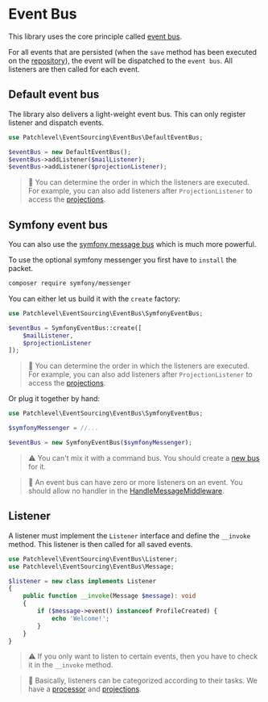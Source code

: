 # Event Bus

This library uses the core principle called [event bus](https://martinfowler.com/articles/201701-event-driven.html).

For all events that are persisted (when the `save` method has been executed on the [repository](./repository.md)),
the event will be dispatched to the `event bus`. All listeners are then called for each event.

## Default event bus

The library also delivers a light-weight event bus. This can only register listener and dispatch events.

```php
use Patchlevel\EventSourcing\EventBus\DefaultEventBus;

$eventBus = new DefaultEventBus();
$eventBus->addListener($mailListener);
$eventBus->addListener($projectionListener);
```

> :book: You can determine the order in which the listeners are executed. For example, 
> you can also add listeners after `ProjectionListener`
> to access the [projections](./projection.md).

## Symfony event bus

You can also use the [symfony message bus](https://symfony.com/doc/current/components/messenger.html) 
which is much more powerful. 

To use the optional symfony messenger you first have to `install` the packet.

```bash
composer require symfony/messenger
```

You can either let us build it with the `create` factory:

```php
use Patchlevel\EventSourcing\EventBus\SymfonyEventBus;

$eventBus = SymfonyEventBus::create([
    $mailListener,
    $projectionListener
]);
```

> :book: You can determine the order in which the listeners are executed. For example,
> you can also add listeners after `ProjectionListener`
> to access the [projections](./projection.md).

Or plug it together by hand:

```php
use Patchlevel\EventSourcing\EventBus\SymfonyEventBus;

$symfonyMessenger = //...

$eventBus = new SymfonyEventBus($symfonyMessenger);
```

> :warning: You can't mix it with a command bus.
> You should create a [new bus](https://symfony.com/doc/current/messenger/multiple_buses.html) for it.

> :book: An event bus can have zero or more listeners on an event. 
> You should allow no handler in the [HandleMessageMiddleware](https://symfony.com/doc/current/components/messenger.html).

## Listener

A listener must implement the `Listener` interface and define the `__invoke` method.
This listener is then called for all saved events.

```php
use Patchlevel\EventSourcing\EventBus\Listener;
use Patchlevel\EventSourcing\EventBus\Message;

$listener = new class implements Listener 
{
    public function __invoke(Message $message): void
    {
        if ($message->event() instanceof ProfileCreated) {
            echo 'Welcome!';
        }
    }
}
```

> :warning: If you only want to listen to certain events, then you have to check it in the `__invoke` method.

> :book: Basically, listeners can be categorized according to their tasks. 
> We have a [processor](./processor.md) and [projections](./projection.md).